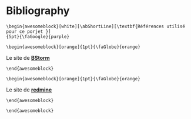 Bibliography 
==============

```{=latex}
\begin{awesomeblock}[white][\abShortLine][\textbf{Références utilisé pour ce porjet }] 
{5pt}{\faGoogle}{purple}
```

```{=latex}
\begin{awesomeblock}[orange]{1pt}{\faGlobe}{orange}   
```

 Le site de [**BStorm**](https://bstorm.be/ "lien vers le bstorm.be")

```{=latex}
\end{awesomeblock}
```

```{=latex}
\begin{awesomeblock}[orange]{1pt}{\faGlobe}{orange}   
```

Le site de [**redmine**](https://www.redmine.org/ "lien vers redmine.org")

```{=latex}
\end{awesomeblock}
```


```{=latex}
\end{awesomeblock}
```


